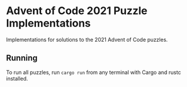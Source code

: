 # Advent of Code 2021 Puzzle Implementations
Implementations for solutions to the 2021 Advent of Code puzzles. 

## Running
To run all puzzles, run `cargo run` from any terminal with Cargo and rustc installed.